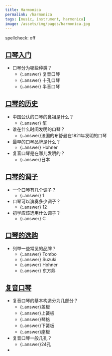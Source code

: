 ```yaml
---
title: Harmonica
permalink: /harmonica
tags: [music, instrument, harmonica]
image: /assets/img/pages/harmonica.jpg
---
```


spellcheck: off

## [口琴入门](http://www.xuekouqin.com/rumen/index.html)

* 口琴分为哪些种类？
  * {:.answer} 复音口琴
  * {:.answer} 十孔口琴
  * {:.answer} 半音口琴

## [口琴的历史](http://www.xuekouqin.com/rumen/lishi.html)

* 中国公认的口琴的鼻祖是什么？
  * {:.answer} 笙
* 谁在什么时间发明的口琴？
  * {:.answer}法国的布舒曼在1821年发明的口琴
* 最早的口琴品牌是什么？
  * {:.answer} Hohner
* 复音口琴是在哪儿发明的？
  * {:.answer}日本

## [口琴的调子](http://www.xuekouqin.com/rumen/diaozi.html)

* 一个口琴有几个调子？
  * {:.answer} 1
* 口琴可以演奏多少调子？
  * {:.answer} 12
* 初学应该选用什么调子？
  * {:.answer} C

## [口琴的选购](http://www.xuekouqin.com/rumen/xuan.html)

* 列举一些常见的品牌？
  * {:.answer} Tombo
  * {:.answer} Suzuki
  * {:.answer} Hohner
  * {:.answer} 东方鼎

## [复音口琴](http://www.xuekouqin.com/rumen/fuyin.html)

* 复音口琴的基本构造分为几部分？
  * {:.answer}盖板
  * {:.answer}上簧板
  * {:.answer}琴格
  * {:.answer}下簧板
  * {:.answer}座板
* 复音口琴一般几孔？
  * {:.answer}24孔
* 